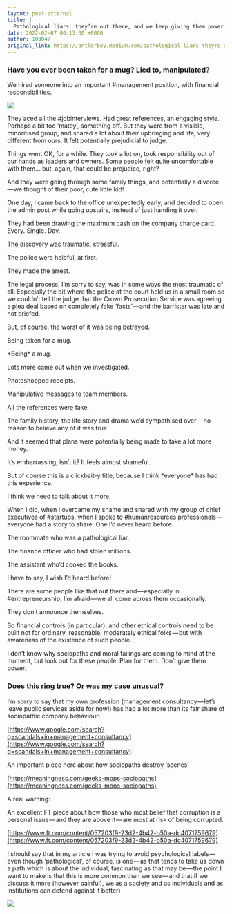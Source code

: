 ```yaml
---
layout: post-external
title: |
  Pathological liars: they’re out there, and we keep giving them power
date: 2022-02-07 00:13:00 +0000
author: 100047
original_link: https://antlerboy.medium.com/pathological-liars-theyre-out-there-and-we-keep-giving-them-power-b9e3fe703d40?source=rss-97852f5a56ae------2
---
```


### Have you ever been taken for a mug? Lied to, manipulated?

We hired someone into an important #management position, with financial responsibilities.

![](https://cdn-images-1.medium.com/max/1024/1*zKkB827yRRut_p45Vcg1Qg.png)

They aced all the #jobinterviews. Had great references, an engaging style. Perhaps a bit too ‘matey’, something off. But they were from a visible, minoritised group, and shared a lot about their upbringing and life, very different from ours. It felt potentially prejudicial to judge.

Things went OK, for a while. They took a lot on, took responsibility out of our hands as leaders and owners. Some people felt quite uncomfortable with them… but, again, that could be prejudice, right?

And they were going through some family things, and potentially a divorce — we thought of their poor, cute little kid!

One day, I came back to the office unexpectedly early, and decided to open the admin post while going upstairs, instead of just handing it over.

They had been drawing the maximum cash on the company charge card. Every. Single. Day.

The discovery was traumatic, stressful.

The police were helpful, at first.

They made the arrest.

The legal process, I’m sorry to say, was in some ways the most traumatic of all. Especially the bit where the police at the court held us in a small room so we couldn’t tell the judge that the Crown Prosecution Service was agreeing a plea deal based on completely fake ‘facts’ — and the barrister was late and not briefed.

But, of course, the worst of it was being betrayed.

Being taken for a mug.

\*Being\* a mug.

Lots more came out when we investigated.

Photoshopped receipts.

Manipulative messages to team members.

All the references were fake.

The family history, the life story and drama we’d sympathised over — no reason to believe any of it was true.

And it seemed that plans were potentially being made to take a lot more money.

It’s embarrassing, isn’t it? It feels almost shameful.

But of course this is a clickbait-y title, because I think \*everyone\* has had this experience.

I think we need to talk about it more.

When I did, when I overcame my shame and shared with my group of chief executives of #startups, when I spoke to #humanresources professionals — everyone had a story to share. One I’d never heard before.

The roommate who was a pathological liar.

The finance officer who had stolen millions.

The assistant who’d cooked the books.

I have to say, I wish I’d heard before!

There are some people like that out there and — especially in #entrepreneurship, I’m afraid — we all come across them occasionally.

They don’t announce themselves.

So financial controls (in particular), and other ethical controls need to be built not for ordinary, reasonable, moderately ethical folks — but with awareness of the existence of such people.

I don’t know why sociopaths and moral failings are coming to mind at the moment, but look out for these people. Plan for them. Don’t give them power.

### **Does this ring true? Or was my case unusual?**

I’m sorry to say that my own profession (management consultancy — let’s leave public services aside for now!) has had a lot more than its fair share of sociopathic company behaviour:

[https://www.google.com/search?q=scandals+in+management+consultancy](https://www.google.com/search?q=scandals+in+management+consultancy)

An important piece here about how sociopaths destroy ‘scenes’

[https://meaningness.com/geeks-mops-sociopaths](https://meaningness.com/geeks-mops-sociopaths)

A real warning:

An excellent FT piece about how those who most belief that corruption is a personal issue — and they are above it — are most at risk of being corrupted.

[https://www.ft.com/content/057203f9-23d2-4b42-b50a-dc4071759679](https://www.ft.com/content/057203f9-23d2-4b42-b50a-dc4071759679)

I should say that in my article I was trying to avoid psychological labels — even though ‘pathological’, of course, is one — as that tends to take us down a path which is about the individual, fascinating as that may be — the point I want to make is that this is more common than we see — and that if we discuss it more (however painful), we as a society and as individuals and as institutions can defend against it better)

 ![](https://medium.com/_/stat?event=post.clientViewed&referrerSource=full_rss&postId=b9e3fe703d40)
